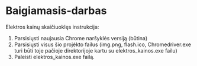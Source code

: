 # Baigiamasis-darbas

Elektros kainų skaičiuoklęs instrukcija:
1. Parsisiųsti naujausia Chrome naršyklės versiją (būtina) 
2. Parsisiųsti visus šio projėkto failus (img.png, flash.ico, Chromedriver.exe turi būti toje pačioje direktorijoje kartu su elektros_kainos.exe failu)
3. Paleisti elektros_kainos.exe failą.
